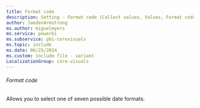 ```yaml
---
title: Format code
description: Setting - Format code (Callout values, Values, Format code)
author: JaedenArmstrong
ms.author: miguelmyers
ms.service: powerbi
ms.subservice: pbi-corevisuals
ms.topic: include
ms.date: 06/25/2024
ms.custom: include file - variant
LocalizationGroup: core-visuals
---
```

###### Format code

Allows you to select one of seven possible date formats.
